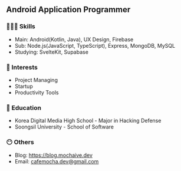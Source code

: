## Android Application Programmer

### 🧑🏻‍💻 Skills
- Main: Android(Kotlin, Java), UX Design, Firebase
- Sub: Node.js(JavaScript, TypeScript), Express, MongoDB, MySQL
- Studying: SvelteKit, Supabase

### 🤩 Interests
- Project Managing
- Startup
- Productivity Tools

### 🏫 Education
- Korea Digital Media High School - Major in Hacking Defense
- Soongsil University - School of Software

### 😶 Others
- Blog: https://blog.mochaive.dev
- Email: cafemocha.dev@gmail.com
